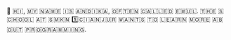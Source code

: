 👋 ​🇭​​🇮​, ​🇲​​🇾​ ​🇳​​🇦​​🇲​​🇪​ ​🇮​​🇸​ ​🇦​​🇳​​🇩​​🇮​​🇰​​🇦​, ​🇴​​🇫​​🇹​​🇪​​🇳​ ​🇨​​🇦​​🇱​​🇱​​🇪​​🇩​ ​🇪​​🇲​​🇺​​🇱​. ​🇹​​🇭​​🇪​ ​🇸​​🇨​​🇭​​🇴​​🇴​​🇱​ ​🇦​​🇹​ ​🇸​​🇲​​🇰​​🇳​ 1️⃣ ​🇨​​🇮​​🇦​​🇳​​🇯​​🇺​​🇷​ ​🇼​​🇦​​🇳​​🇹​​🇸​ ​🇹​​🇴​ ​🇱​​🇪​​🇦​​🇷​​🇳​ ​🇲​​🇴​​🇷​​🇪​ ​🇦​​🇧​​🇴​​🇺​​🇹​ ​🇵​​🇷​​🇴​​🇬​​🇷​​🇦​​🇲​​🇲​​🇮​​🇳​​🇬​.

<!---
AndikaDzul/AndikaDzul is a ✨ special ✨ repository because its `README.md` (this file) appears on your GitHub profile.
You can click the Preview link to take a look at your changes.
--->
